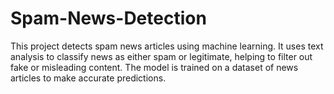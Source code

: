 # Spam-News-Detection
This project detects spam news articles using machine learning. It uses text analysis to classify news as either spam or legitimate, helping to filter out fake or misleading content. The model is trained on a dataset of news articles to make accurate predictions.
